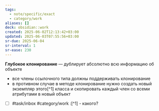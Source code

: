 ```yaml
---
tags:
  - note/specific/exact
  - category/work
aliases: []
deck: obsidian::work
created: 2025-06-02T12:13:42+03:00
updated: 2025-06-03T07:55:56+03:00
sr-due: 2025-06-04
sr-interval: 1
sr-ease: 230
---
```


**Глубокое клонирование**
—
дублирует абсолютно всю информацию об объекте
- все члены ссылочного типа должны поддерживать клонирование
- в противном случае в методе клонирование нужно создать новый экземпляр этого[^1] класса и скопировать каждый член со всеми атрибутами в новый объект

- [ ] #task/inbox #category/work :[^1] - какого?
